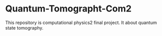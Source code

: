 # Quantum-Tomographt-Com2
This repository is computational physics2 final project. It about quantum state tomography.
